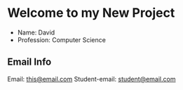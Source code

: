 # Welcome to my New Project

* Name: David
* Profession: Computer Science

## Email Info
Email: this@email.com
Student-email: student@email.com
